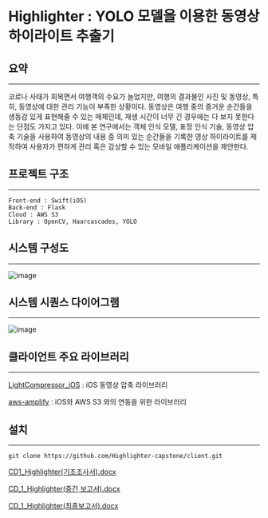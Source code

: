 
# Highlighter : YOLO 모델을 이용한 동영상 하이라이트 추출기


## 요약
---
코로나 사태가 회복면서 여행객의 수요가 늘었지만, 여행의 결과물인 사진 및 동영상, 특히, 동영상에 대한 관리 기능이 부족한 상황이다. 
동영상은 여행 중의 즐거운 순간들을 생동감 있게 표현해줄 수 있는 매체인데, 재생 시간이 너무 긴 경우에는 다 보지 못한다는 단점도 가지고 있다. 
이에 본 연구에서는 객체 인식 모델, 표정 인식 기술, 동영상 압축 기술을 사용하여 동영상의 내용 중 의미 있는 순간들을 기록한 영상 하이라이트를 제작하여
사용자가 편하게 관리 혹은 감상할 수 있는 모바일 애플리케이션을 제안한다.

## 프로젝트 구조
---
```
Front-end : Swift(iOS)
Back-end : Flask
Cloud : AWS S3
Library : OpenCV, Haarcascades, YOLO
```
## 시스템 구성도
---
![image](https://user-images.githubusercontent.com/29617557/171854630-1dc26314-e759-4ca0-908e-724f8f217cb5.jpeg)

## 시스템 시퀀스 다이어그램
---
![image](https://user-images.githubusercontent.com/29617557/171855643-6afd50c3-876b-47fa-895f-cbdf382a107d.png)

## 클라이언트 주요 라이브러리
---
[LightCompressor_iOS](https://github.com/AbedElazizShe/LightCompressor_iOS) : iOS 동영상 압축 라이브러리

[aws-amplify](https://github.com/aws-amplify/amplify-ios) : iOS와 AWS S3 와의 연동을 위한 라이브러리

## 설치
---
```
git clone https://github.com/Highlighter-capstone/client.git
```
[CD1_Highlighter(기초조사서).docx](https://github.com/Highlighter-capstone/server/files/8832473/CD1_Highlighter.docx)

[CD_1_Highlighter(중간 보고서).docx](https://github.com/Highlighter-capstone/server/files/8832490/CD_1_Highlighter.docx)

[CD_1_Highlighter(최종보고서).docx](https://github.com/Highlighter-capstone/client/files/8866363/CD_1_Highlighter.docx)
